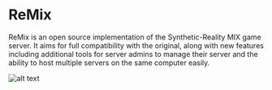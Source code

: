 # ReMix #

ReMix is an open source implementation of the Synthetic-Reality MIX game server. It aims for full compatibility with the original, along with new features including additional tools for server admins to manage their server and the ability to host multiple servers on the same computer easily.

![alt text](https://ci.appveyor.com/api/projects/status/bitbucket/ahitb/remix)